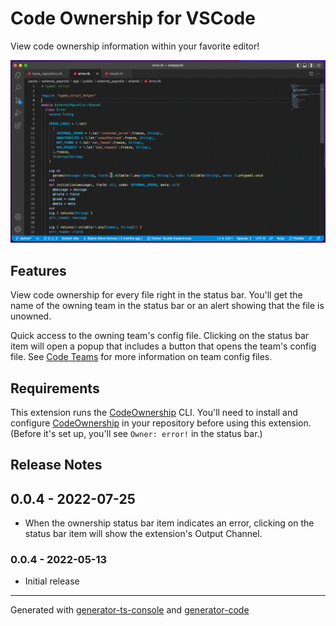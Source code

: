 # Code Ownership for VSCode

View code ownership information within your favorite editor!

![Code Ownership](./images/hero.gif)

## Features

View code ownership for every file right in the status bar. You'll get the name of the owning team in the status bar or an alert showing that the file is unowned.

Quick access to the owning team's config file. Clicking on the status bar item will open a popup that includes a button that opens the team's config file. See [Code Teams](https://github.com/rubyatscale/code_teams) for more information on team config files.

## Requirements

This extension runs the [CodeOwnership](https://github.com/rubyatscale/code_ownership) CLI. You'll need to install and configure [CodeOwnership](https://github.com/rubyatscale/code_ownership) in your repository before using this extension. (Before it's set up, you'll see `Owner: error!` in the status bar.)

## Release Notes

## 0.0.4 - 2022-07-25

- When the ownership status bar item indicates an error, clicking on the status bar item will show the extension's Output Channel.

### 0.0.4 - 2022-05-13

- Initial release

---

Generated with [generator-ts-console](https://www.npmjs.com/package/generator-ts-console) and [generator-code](https://www.npmjs.com/package/generator-code)
